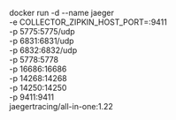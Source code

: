 docker run -d --name jaeger \
-e COLLECTOR_ZIPKIN_HOST_PORT=:9411 \
-p 5775:5775/udp \
-p 6831:6831/udp \
-p 6832:6832/udp \
-p 5778:5778 \
-p 16686:16686 \
-p 14268:14268 \
-p 14250:14250 \
-p 9411:9411 \
jaegertracing/all-in-one:1.22